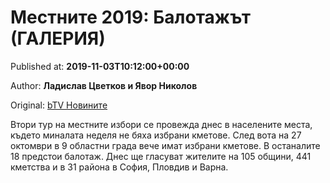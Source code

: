 
# Местните 2019: Балотажът (ГАЛЕРИЯ)

Published at: **2019-11-03T10:12:00+00:00**

Author: **Ладислав Цветков и Явор Николов**

Original: [bTV Новините](https://btvnovinite.bg/galleries/mestnite-2019-balotazhat-galerija.html)

Втори тур на местните избори се провежда днес в населените места, където миналата неделя не бяха избрани кметове.
След вота на 27 октомври в 9 областни града вече имат избрани кметове. В останалите 18 предстои балотаж.
Днес ще гласуват жителите на 105 общини, 441 кметства и в 31 района в София, Пловдив и Варна.
